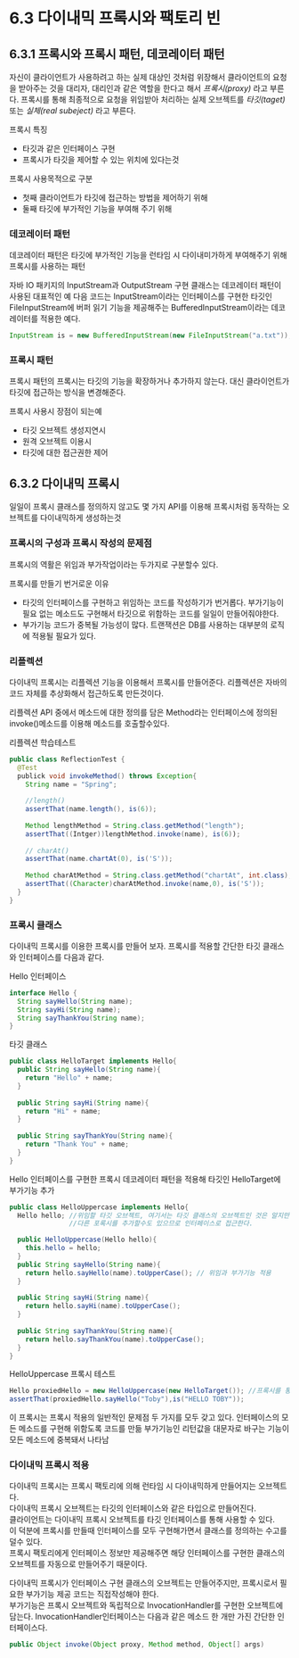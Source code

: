 # 6.3 다이내믹 프록시와 팩토리 빈
## 6.3.1 프록시와 프록시 패턴, 데코레이터 패턴
자신이 클라이언트가 사용하려고 하는 실제 대상인 것처럼 위장해서 클라이언트의
요청을 받아주는 것을 대리자, 대리인과 같은 역할을 한다고 해서 *프록시(proxy)* 라고 부른다.
프록시를 통해 최종적으로 요청을 위임받아 처리하는 실제 오브젝트를 *타깃(taget)* 또는 *실체(real subeject)* 라고 부른다.

프록시 특징
- 타깃과 같은 인터페이스 구현
- 프록시가 타깃을 제어할 수 있는 위치에 있다는것

프록시 사용목적으로 구분
- 첫째 클라이언트가 타깃에 접근하는 방법을 제어하기 위해
- 둘째 타깃에 부가적인 기능을 부여해 주기 위해

### 데코레이터 패턴
데코레이터 패턴은 타깃에 부가적인 기능을 런타임 시 다이내미가하게 부여해주기 위해 프록시를 사용하는 패턴

자바 IO 패키지의 InputStream과 OutputStream 구현 클래스는 데코레이터 패턴이 사용된 대표적인 예
다음 코드는 InputStream이라는 인터페이스를 구현한 타깃인 FileInputStream에 버퍼 읽기 기능을 제공해주는  BufferedInputStream이라는
데코레이터를 적용한 예다.
```java
InputStream is = new BufferedInputStream(new FileInputStream("a.txt"));
```

### 프록시 패턴
프록시 패턴의 프록시는 타깃의 기능을 확장하거나 추가하지 않는다. 대신 클라이언트가 타깃에 접근하는 방식을 변경해준다.

프록시 사용시 장점이 되는예
- 타깃 오브젝트 생성지연시 
- 원격 오브젝트 이용시
- 타깃에 대한 접근권한 제어

## 6.3.2 다이내믹 프록시
일일이 프록시 클래스를 정의하지 않고도 몇 가지 API를 이용해 프록시처럼 동작하는 오브젝트를 다이내믹하게 생성하는것

### 프록시의 구성과 프록시 작성의 문제점
프록시의 역활은 위임과 부가작업이라는 두가지로 구분할수 있다.

프록시를 만들기 번거로운 이유
- 타깃의 인터페이스를 구현하고 위임하는 코드를 작성하기가 번거롭다. 부가기능이 필요 없는 메소드도 구현해서 타깃으로 위함하는 코드를 일일이 만들어줘야한다.
- 부가기능 코드가 중복될 가능성이 많다. 트랜잭션은 DB를 사용하는 대부분의 로직에 적용될 필요가 있다.

### 리플렉션
다이내믹 프록시는 리플렉션 기능을 이용해서 프록시를 만들어준다. 리플렉션은 자바의 코드 자체를 추상화해서 접근하도록 만든것이다.

리플렉션 API 중에서 메소드에 대한 정의를 담은 Method라는 인터페이스에 정의된  invoke()메소드를  이용해 메소드를 호출할수있다.

리플렉션 학습테스트
```java
public class ReflectionTest {
  @Test
  publick void invokeMethod() throws Exception{
    String name = "Spring";
    
    //length()
    assertThat(name.length(), is(6));
    
    Method lengthMethod = String.class.getMethod("length");
    assertThat((Intger))lengthMethod.invoke(name), is(6));
    
    // charAt()
    assertThat(name.chartAt(0), is('S'));
    
    Method charAtMethod = String.class.getMethod("chartAt", int.class);
    assertThat((Character)charAtMethod.invoke(name,0), is('S'));
  }
}
```

### 프록시 클래스
다이내믹 프록시를 이용한 프록시를 만들어 보자. 
프록시를 적용할 간단한 타깃 클래스와 인터페이스를 다음과 같다.

Hello 인터페이스
```java
interface Hello {
  String sayHello(String name);
  String sayHi(String name);
  String sayThankYou(String name);
}

```

타깃 클래스
```java
public class HelloTarget implements Hello{
  public String sayHello(String name){
    return "Hello" + name;
  }
  
  public String sayHi(String name){
    return "Hi" + name;
  }
  
  public String sayThankYou(String name){
    return "Thank You" + name;
  }  
}
```

Hello 인터페이스를 구현한 프록시
데코레이터 패턴을 적용해 타깃인 HelloTarget에 부가기능 추가
```java
public class HelloUppercase implements Hello{
  Hello hello; //위임할 타깃 오브젝트, 여기서는 타깃 클래스의 오브젝트인 것은 알지만 
               //다른 포록시를 추가할수도 있으므로 인터페이스로 접근한다.

  public HelloUppercase(Hello hello){
    this.hello = hello;
  }
  public String sayHello(String name){
    return hello.sayHello(name).toUpperCase(); // 위임과 부가기능 적용
  }
  
  public String sayHi(String name){
    return hello.sayHi(name).toUpperCase();
  }
  
  public String sayThankYou(String name){
    return hello.sayThankYou(name).toUpperCase();
  }  
}
```

HelloUppercase 프록시 테스트
```java
Hello proxiedHello = new HelloUppercase(new HelloTarget()); //프록시를 통해 타기 오브젝트에 접근하도록 구성한다.
assertThat(proxiedHello.sayHello("Toby"),is("HELLO TOBY"));
```

이 프록시는 프록시 적용의 일반적인 문제점 두 가지를 모두 갖고 있다. 
인터페이스의 모든 메소드를 구현해 위함도록 코드를 만듦
부가기능인 리턴값을 대문자로 바구는 기능이 모든 메소드에 중복돼서 나타남


### 다이내믹 프록시 적용
다이내믹 프록시는 프록시 팩토리에 의해 런타임 시 다이내믹하게 만들어지는 오브젝트다. </br>
다이내믹 프록시 오브젝트는 타깃의 인터페이스와 같은 타입으로 만들어진다. </br>
클라이언트는 다이내믹 프록시 오브젝트를 타깃 인터페이스를 통해 사용할 수 있다. </br>
이 덕분에 프록시를 만들때 인터페이스를 모두 구현해가면서 클래스를 정의하는 수고를 덜수 있다. </br>
프록시 팩토리에게 인터페이스 정보만 제공해주면 해당 인터페이스를 구현한 클래스의 오브젝트를 자동으로 만들어주기 때문이다. </br>

다이내믹 프록시가 인터페이스 구현 클래스의 오브젝트는 만들어주지만, 프록시로서 필요한 부가기능 제공 코드는 직접작성해야 한다. </br>
부가기능은 프록시 오브젝트와 독립적으로 InvocationHandler를 구현한 오브젝트에 담는다. 
InvocationHandler인터페이스는 다음과 같은 메소드 한 개만 가진 간단한 인터페이스다.
```java
public Object invoke(Object proxy, Method method, Object[] args)
```
